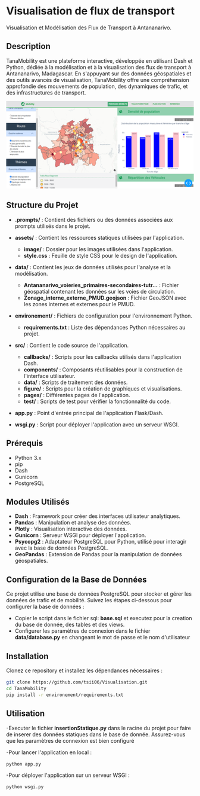 # Visualisation de flux de transport

Visualisation et Modélisation des Flux de Transport à Antananarivo.

## Description

TanaMobility est une plateforme interactive, développée en utilisant Dash et Python, dédiée à la modélisation et à la visualisation des flux de transport à Antananarivo, Madagascar. En s'appuyant sur des données géospatiales et des outils avancés de visualisation, TanaMobility offre une compréhension approfondie des mouvements de population, des dynamiques de trafic, et des infrastructures de transport.

![Capture d'ecran du site](assets/image/ecran.png)


## Structure du Projet

- **.prompts/** : Contient des fichiers ou des données associées aux prompts utilisés dans le projet.
  
- **assets/** : Contient les ressources statiques utilisées par l'application.
  - **image/** : Dossier pour les images utilisées dans l'application.
  - **style.css** : Feuille de style CSS pour le design de l'application.

- **data/** : Contient les jeux de données utilisés pour l'analyse et la modélisation.
  - **Antananarivo_voieries_primaires-secondaires-tutr...** : Fichier géospatial contenant les données sur les voies de circulation.
  - **Zonage_interne_externe_PMUD.geojson** : Fichier GeoJSON avec les zones internes et externes pour le PMUD.

- **environement/** : Fichiers de configuration pour l'environnement Python.
  - **requirements.txt** : Liste des dépendances Python nécessaires au projet.

- **src/** : Contient le code source de l'application.
  - **callbacks/** : Scripts pour les callbacks utilisés dans l'application Dash.
  - **components/** : Composants réutilisables pour la construction de l'interface utilisateur.
  - **data/** : Scripts de traitement des données.
  - **figure/** : Scripts pour la création de graphiques et visualisations.
  - **pages/** : Différentes pages de l'application.
  - **test/** : Scripts de test pour vérifier la fonctionnalité du code.

- **app.py** : Point d'entrée principal de l'application Flask/Dash.
- **wsgi.py** : Script pour déployer l'application avec un serveur WSGI.

## Prérequis

- Python 3.x
- pip
- Dash
- Gunicorn
- PostgreSQL

## Modules Utilisés

- **Dash** : Framework pour créer des interfaces utilisateur analytiques.
- **Pandas** : Manipulation et analyse des données.
- **Plotly** : Visualisation interactive des données.
- **Gunicorn** : Serveur WSGI pour déployer l'application.
- **Psycopg2** : Adaptateur PostgreSQL pour Python, utilisé pour interagir avec la base de données PostgreSQL.
- **GeoPandas** : Extension de Pandas pour la manipulation de données géospatiales.

## Configuration de la Base de Données

Ce projet utilise une base de données PostgreSQL pour stocker et gérer les données de trafic et de mobilité. Suivez les étapes ci-dessous pour configurer la base de données :
- Copier le script dans le fichier sql: **base.sql** et executez pour la creation du base de donnée, des tables et des views.
- Configurer les paramètres de connexion dans le fichier **data/database.py** en changeant le mot de passe et le nom d'utilisateur


## Installation

Clonez ce repository et installez les dépendances nécessaires :

```bash
git clone https://github.com/tsii06/Visualisation.git
cd TanaMobility
pip install -r environement/requirements.txt
```

## Utilisation
-Executer le fichier **insertionStatique.py** dans le racine du projet pour faire de inserer des données statiques dans le base de donnée. Assurez-vous que les paramètres de connexion est bien configuré

-Pour lancer l'application en local :
```bash
python app.py
```
-Pour déployer l'application sur un serveur WSGI :
```bash
python wsgi.py
```
